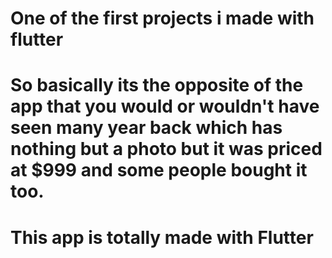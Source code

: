 # One of the first projects i made with flutter
# So basically its the opposite of the app that you would or wouldn't have seen many year back which has nothing but a photo but it was priced at $999 and some people bought it too.
# This app is totally made with Flutter
